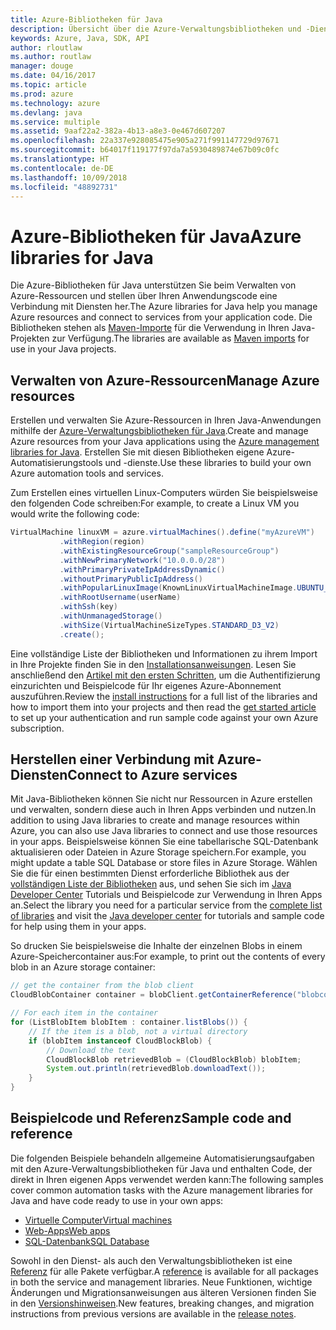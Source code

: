 ```yaml
---
title: Azure-Bibliotheken für Java
description: Übersicht über die Azure-Verwaltungsbibliotheken und -Dienstbibliotheken für Java
keywords: Azure, Java, SDK, API
author: rloutlaw
ms.author: routlaw
manager: douge
ms.date: 04/16/2017
ms.topic: article
ms.prod: azure
ms.technology: azure
ms.devlang: java
ms.service: multiple
ms.assetid: 9aaf22a2-382a-4b13-a8e3-0e467d607207
ms.openlocfilehash: 22a337e928085475e905a271f991147729d97671
ms.sourcegitcommit: b64017f119177f97da7a5930489874e67b09c0fc
ms.translationtype: HT
ms.contentlocale: de-DE
ms.lasthandoff: 10/09/2018
ms.locfileid: "48892731"
---
```

# <a name="azure-libraries-for-java"></a><span data-ttu-id="b92ec-104">Azure-Bibliotheken für Java</span><span class="sxs-lookup"><span data-stu-id="b92ec-104">Azure libraries for Java</span></span>

<span data-ttu-id="b92ec-105">Die Azure-Bibliotheken für Java unterstützen Sie beim Verwalten von Azure-Ressourcen und stellen über Ihren Anwendungscode eine Verbindung mit Diensten her.</span><span class="sxs-lookup"><span data-stu-id="b92ec-105">The Azure libraries for Java help you manage Azure resources and connect to services from your application code.</span></span> <span data-ttu-id="b92ec-106">Die Bibliotheken stehen als [Maven-Importe](java-sdk-azure-install.md) für die Verwendung in Ihren Java-Projekten zur Verfügung.</span><span class="sxs-lookup"><span data-stu-id="b92ec-106">The libraries are available as [Maven imports](java-sdk-azure-install.md) for use in your Java projects.</span></span> 

## <a name="manage-azure-resources"></a><span data-ttu-id="b92ec-107">Verwalten von Azure-Ressourcen</span><span class="sxs-lookup"><span data-stu-id="b92ec-107">Manage Azure resources</span></span>

<span data-ttu-id="b92ec-108">Erstellen und verwalten Sie Azure-Ressourcen in Ihren Java-Anwendungen mithilfe der [Azure-Verwaltungsbibliotheken für Java](java-sdk-azure-get-started.md).</span><span class="sxs-lookup"><span data-stu-id="b92ec-108">Create and manage Azure resources from your Java applications using the [Azure management libraries for Java](java-sdk-azure-get-started.md).</span></span> <span data-ttu-id="b92ec-109">Erstellen Sie mit diesen Bibliotheken eigene Azure-Automatisierungstools und -dienste.</span><span class="sxs-lookup"><span data-stu-id="b92ec-109">Use these libraries to build your own Azure automation tools and services.</span></span> 

<span data-ttu-id="b92ec-110">Zum Erstellen eines virtuellen Linux-Computers würden Sie beispielsweise den folgenden Code schreiben:</span><span class="sxs-lookup"><span data-stu-id="b92ec-110">For example, to create a Linux VM you would write the following code:</span></span>

```java
VirtualMachine linuxVM = azure.virtualMachines().define("myAzureVM")
           .withRegion(region)
           .withExistingResourceGroup("sampleResourceGroup")
           .withNewPrimaryNetwork("10.0.0.0/28")
           .withPrimaryPrivateIpAddressDynamic()
           .withoutPrimaryPublicIpAddress()
           .withPopularLinuxImage(KnownLinuxVirtualMachineImage.UBUNTU_SERVER_16_04_LTS)
           .withRootUsername(userName)
           .withSsh(key)
           .withUnmanagedStorage()
           .withSize(VirtualMachineSizeTypes.STANDARD_D3_V2)
           .create();
 ```

<span data-ttu-id="b92ec-111">Eine vollständige Liste der Bibliotheken und Informationen zu ihrem Import in Ihre Projekte finden Sie in den [Installationsanweisungen](java-sdk-azure-install.md). Lesen Sie anschließend den [Artikel mit den ersten Schritten](java-sdk-azure-get-started.md), um die Authentifizierung einzurichten und Beispielcode für Ihr eigenes Azure-Abonnement auszuführen.</span><span class="sxs-lookup"><span data-stu-id="b92ec-111">Review the [install instructions](java-sdk-azure-install.md) for a full list of the libraries and how to import them into your projects and then read the [get started article](java-sdk-azure-get-started.md) to set up your authentication and run sample code against your own Azure subscription.</span></span> 

## <a name="connect-to-azure-services"></a><span data-ttu-id="b92ec-112">Herstellen einer Verbindung mit Azure-Diensten</span><span class="sxs-lookup"><span data-stu-id="b92ec-112">Connect to Azure services</span></span>

<span data-ttu-id="b92ec-113">Mit Java-Bibliotheken können Sie nicht nur Ressourcen in Azure erstellen und verwalten, sondern diese auch in Ihren Apps verbinden und nutzen.</span><span class="sxs-lookup"><span data-stu-id="b92ec-113">In addition to using Java libraries to create and manage resources within Azure, you can also use Java libraries to connect  and use those resources in your apps.</span></span> <span data-ttu-id="b92ec-114">Beispielsweise können Sie eine tabellarische SQL-Datenbank aktualisieren oder Dateien in Azure Storage speichern.</span><span class="sxs-lookup"><span data-stu-id="b92ec-114">For example, you might update a table SQL Database or store files in Azure Storage.</span></span> <span data-ttu-id="b92ec-115">Wählen Sie die für einen bestimmten Dienst erforderliche Bibliothek aus der [vollständigen Liste der Bibliotheken](java-sdk-azure-install.md) aus, und sehen Sie sich im [Java Developer Center](https://azure.microsoft.com/develop/java/) Tutorials und Beispielcode zur Verwendung in Ihren Apps an.</span><span class="sxs-lookup"><span data-stu-id="b92ec-115">Select the library you need for a particular service from the [complete list of libraries](java-sdk-azure-install.md) and visit the [Java developer center](https://azure.microsoft.com/develop/java/) for tutorials and sample code for help using them in your apps.</span></span>

<span data-ttu-id="b92ec-116">So drucken Sie beispielsweise die Inhalte der einzelnen Blobs in einem Azure-Speichercontainer aus:</span><span class="sxs-lookup"><span data-stu-id="b92ec-116">For example, to print out the contents of every blob in an Azure storage container:</span></span>

```java
// get the container from the blob client
CloudBlobContainer container = blobClient.getContainerReference("blobcontainer");

// For each item in the container
for (ListBlobItem blobItem : container.listBlobs()) {
    // If the item is a blob, not a virtual directory
    if (blobItem instanceof CloudBlockBlob) {
        // Download the text
        CloudBlockBlob retrievedBlob = (CloudBlockBlob) blobItem;
        System.out.println(retrievedBlob.downloadText());
    }
}
```

## <a name="sample-code-and-reference"></a><span data-ttu-id="b92ec-117">Beispielcode und Referenz</span><span class="sxs-lookup"><span data-stu-id="b92ec-117">Sample code and reference</span></span>

<span data-ttu-id="b92ec-118">Die folgenden Beispiele behandeln allgemeine Automatisierungsaufgaben mit den Azure-Verwaltungsbibliotheken für Java und enthalten Code, der direkt in Ihren eigenen Apps verwendet werden kann:</span><span class="sxs-lookup"><span data-stu-id="b92ec-118">The following samples cover common automation tasks with the Azure management libraries for Java and have code ready to use in your own apps:</span></span>

- [<span data-ttu-id="b92ec-119">Virtuelle Computer</span><span class="sxs-lookup"><span data-stu-id="b92ec-119">Virtual machines</span></span>](java-sdk-azure-virtual-machine-samples.md)
- [<span data-ttu-id="b92ec-120">Web-Apps</span><span class="sxs-lookup"><span data-stu-id="b92ec-120">Web apps</span></span>](java-sdk-azure-web-apps-samples.md)
- [<span data-ttu-id="b92ec-121">SQL-Datenbank</span><span class="sxs-lookup"><span data-stu-id="b92ec-121">SQL Database</span></span>](java-sdk-azure-sql-database-samples.md)
   
<span data-ttu-id="b92ec-122">Sowohl in den Dienst- als auch den Verwaltungsbibliotheken ist eine [Referenz](https://docs.microsoft.com/java/api) für alle Pakete verfügbar.</span><span class="sxs-lookup"><span data-stu-id="b92ec-122">A [reference](https://docs.microsoft.com/java/api) is available for all packages in both the service and management libraries.</span></span> <span data-ttu-id="b92ec-123">Neue Funktionen, wichtige Änderungen und Migrationsanweisungen aus älteren Versionen finden Sie in den [Versionshinweisen](java-sdk-azure-release-notes.md).</span><span class="sxs-lookup"><span data-stu-id="b92ec-123">New features, breaking changes, and migration instructions from previous versions are available in the [release notes](java-sdk-azure-release-notes.md).</span></span>